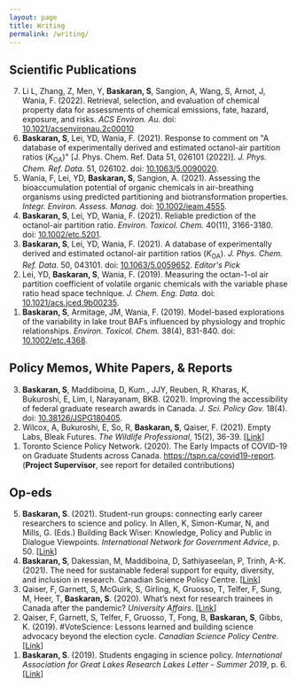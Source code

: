 ```yaml
---
layout: page
title: Writing
permalink: /writing/
---
```


## Scientific Publications
<ol reversed>
<li>Li L, Zhang, Z, Men, Y, <b>Baskaran, S</b>, Sangion, A, Wang, S, Arnot, J, Wania, F. (2022). Retrieval, selection, and evaluation of chemical property data for assessments of chemical emissions, fate, hazard, exposure, and risks. <i>ACS Environ. Au</i>. doi: <a href="https://doi.org/10.1021/acsenvironau.2c00010">10.1021/acsenvironau.2c00010</a></li>
<li><b>Baskaran, S</b>, Lei, YD, Wania, F. (2021). Response to comment on "A database of experimentally derived and estimated octanol-air partition ratios (<i>K</i><sub>OA</sub>)" [J. Phys. Chem. Ref. Data 51, 026101 (2022)]. <i>J. Phys. Chem. Ref. Data.</i> 51, 026102. doi: <a href="https://doi.org/10.1063/5.0090020">10.1063/5.0090020</a>.</li>
<li>Wania, F, Lei, YD, <b>Baskaran, S</b>, Sangion, A. (2021). Assessing the bioaccumulation potential of organic chemicals in air-breathing organisms using predicted partitioning and biotransformation properties. <i>Integr. Environ. Assess. Manag.</i> doi: <a href="https://doi.org/10.1002/ieam.4555">10.1002/ieam.4555</a>.</li>
<li><b>Baskaran, S</b>, Lei, YD, Wania, F. (2021). Reliable prediction of the octanol-air partition ratio. <i>Environ. Toxicol. Chem.</i> 40(11), 3166-3180. doi: <a href="https://doi.org/10.1002/etc.5201">10.1002/etc.5201</a>.</li>
<li><b>Baskaran, S</b>, Lei, YD, Wania, F. (2021). A database of experimentally derived and estimated octanol-air partition ratios (<i>K</i><sub>OA</sub>). <i>J. Phys. Chem. Ref. Data.</i> 50, 043101. doi: <a href="https://doi.org/10.1063/5.0059652">10.1063/5.0059652</a>. <i>Editor's Pick</i> </li>
<li>Lei, YD, <b>Baskaran, S</b>, Wania, F. (2019). Measuring the octan-1-ol air partition coefficient of volatile organic chemicals with the variable phase ratio head space technique. <i>J. Chem. Eng. Data.</i> doi: <a href="https://doi.org/10.1021/acs.jced.9b00235">10.1021/acs.jced.9b00235</a>.</li>
<li><b>Baskaran, S</b>, Armitage, JM, Wania, F. (2019). Model-based explorations of the variability in lake trout BAFs influenced by physiology and trophic relationships. <i>Environ. Toxicol. Chem.</i> 38(4), 831-840. doi: <a href="https://doi.org/10.1002/etc.4368">10.1002/etc.4368</a>.</li>



</ol>

## Policy Memos, White Papers, & Reports

<ol reversed>
<li><b>Baskaran, S</b>, Maddiboina, D, Kum., JJY, Reuben, R, Kharas, K, Bukuroshi, E, Lim, I, Narayanam, BKB. (2021). Improving the accessibility of federal graduate research awards in Canada. <i>J. Sci. Policy Gov.</i> 18(4). doi: <a href="https://doi.org/10.38126/JSPG180405">10.38126/JSPG180405</a>.</li>
<li>Wilcox, A, Bukuroshi, E, So, R, <b>Baskaran, S</b>, Qaiser, F. (2021). Empty Labs, Bleak Futures. <i>The Wildlife Professional</i>, 15(2), 36-39. [<a href="https://wildlife.org/the-march-april-issue-of-the-wildlife-professional-2/">Link</a>]</li>
<li>Toronto Science Policy Network. (2020). The Early Impacts of COVID-19 on Graduate Students across Canada. <a href="https://tspn.ca/covid19-report">https://tspn.ca/covid19-report</a>. (<b>Project Supervisor</b>, see report for detailed contributions)</li>
</ol>



## Op-eds

<ol reversed>
<li><b>Baskaran, S</b>. (2021). Student-run groups: connecting early career researchers to science and policy. In Allen, K, Simon-Kumar, N, and Mills, G. (Eds.) Building Back Wiser: Knowledge, Policy and Public in Dialogue Viewpoints. <i>International Network for Government Advice</i>, p. 50. [<a href="https://www.ingsa.org/ingsa2021/viewpoints/">Link</a>]</li>
<li><b>Baskaran, S</b>, Dakessian, M, Maddiboina, D, Sathiyaseelan, P, Trinh, A-K. (2021). The need for sustainable federal support for equity, diversity, and inclusion in research. Canadian Science Policy Centre</i>. [<a href="https://sciencepolicy.ca/posts/intersections-between-next-generation-researchers-and-science-policy-in-canada-past-present-and-future/">Link</a>]</li>
<li>Qaiser, F, Garnett, S, McGuirk, S, Girling, K, Gruosso, T, Telfer, F, Sung, M, Heer, T, <b>Baskaran, S</b>. (2020). What’s next for research trainees in Canada after the pandemic? <i>University Affairs</i>. [<a href="https://sciencepolicy.ca/posts/the-need-for-sustainable-federal-support-for-equity-diversity-and-inclusion-in-research/">Link</a>]</li>
<li>Qaiser, F, Garnett, S, Telfer, F, Gruosso, T, Fong, B, <b>Baskaran, S</b>, Gibbs, K. (2019). #VoteScience: Lessons learned and building science advocacy beyond the election cycle. <i>Canadian Science Policy Centre</i>. [<a href="https://sciencepolicy.ca/posts/votescience-lessons-learned-and-building-science-advocacy-beyond-the-election-cycle/">Link</a>]</li>
<li><b>Baskaran, S</b>. (2019). Students engaging in science policy. <i>International Association for Great Lakes Research Lakes Letter - Summer 2019</i>, p. 6. [<a href="https://iaglr.org/ll/2019-2-Summer_LL2.pdf">Link</a>]</li>

</ol>